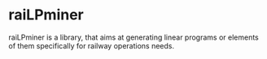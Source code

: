 # raiLPminer
raiLPminer is a library, that aims at generating linear programs or elements of them specifically for railway operations needs.
